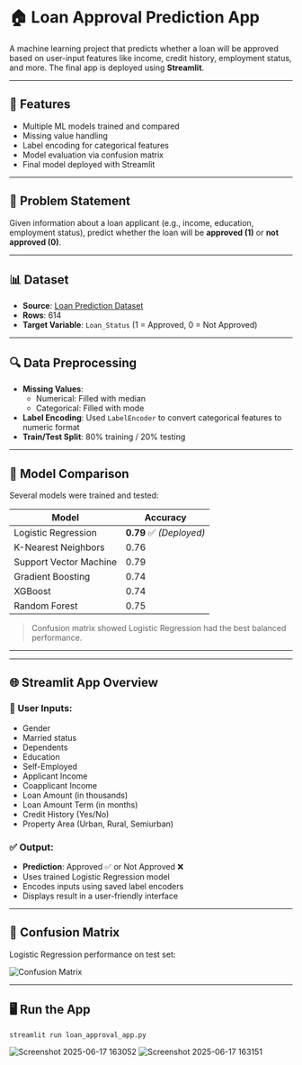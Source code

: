 # 🏠 Loan Approval Prediction App

A machine learning project that predicts whether a loan will be approved based on user-input features like income, credit history, employment status, and more. The final app is deployed using **Streamlit**.

---

## 🚀 Features

- Multiple ML models trained and compared
- Missing value handling
- Label encoding for categorical features
- Model evaluation via confusion matrix
- Final model deployed with Streamlit

---

## 🧠 Problem Statement

Given information about a loan applicant (e.g., income, education, employment status), predict whether the loan will be **approved (1)** or **not approved (0)**.

---

## 📊 Dataset

- **Source**: [Loan Prediction Dataset]([https://www.kaggle.com/altruistdelhite04/loan-prediction-problem-dataset](https://www.kaggle.com/datasets/altruistdelhite04/loan-prediction-problem-dataset?resource=download))
- **Rows**: 614  
- **Target Variable**: `Loan_Status` (1 = Approved, 0 = Not Approved)

---

## 🔍 Data Preprocessing

- **Missing Values**:
  - Numerical: Filled with median
  - Categorical: Filled with mode
- **Label Encoding**:
  Used `LabelEncoder` to convert categorical features to numeric format
- **Train/Test Split**: 80% training / 20% testing

---

## 🤖 Model Comparison

Several models were trained and tested:

| Model                   | Accuracy |
|------------------------|----------|
| Logistic Regression     | **0.79** ✅ *(Deployed)*  
| K-Nearest Neighbors     | 0.76  
| Support Vector Machine  | 0.79  
| Gradient Boosting       | 0.74  
| XGBoost                 | 0.74  
| Random Forest           | 0.75  

> Confusion matrix showed Logistic Regression had the best balanced performance.

---


---

## 🌐 Streamlit App Overview

### 📝 User Inputs:

- Gender
- Married status
- Dependents
- Education
- Self-Employed
- Applicant Income
- Coapplicant Income
- Loan Amount (in thousands)
- Loan Amount Term (in months)
- Credit History (Yes/No)
- Property Area (Urban, Rural, Semiurban)

### ✅ Output:

- **Prediction**: Approved ✅ or Not Approved ❌
- Uses trained Logistic Regression model
- Encodes inputs using saved label encoders
- Displays result in a user-friendly interface

---

## 🧪 Confusion Matrix

Logistic Regression performance on test set:

![Confusion Matrix](![image](https://github.com/user-attachments/assets/f342cd7d-f6a5-4d0e-b232-b46e21f52ad3))

---

## 🖥️ Run the App

```bash
streamlit run loan_approval_app.py
```
![Screenshot 2025-06-17 163052](https://github.com/user-attachments/assets/38c4e72b-fdc8-4dd0-b3f4-a48bcaf05fcd)
![Screenshot 2025-06-17 163151](https://github.com/user-attachments/assets/b7434216-9137-46d3-a50e-8f310085543e)


